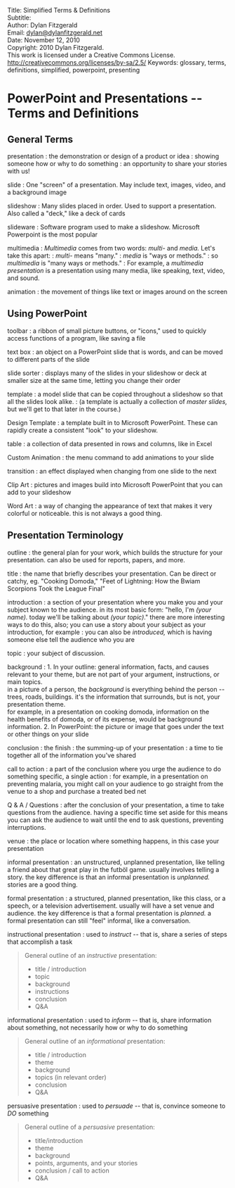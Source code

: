 Title:			Simplified Terms & Definitions  
Subtitle:		  
Author:			Dylan Fitzgerald  
Email:			dylan@dylanfitzgerald.net  
Date:			November 12, 2010  
Copyright:		2010 Dylan Fitzgerald.  
				This work is licensed under a Creative Commons License.  
				http://creativecommons.org/licenses/by-sa/2.5/
Keywords:		glossary, terms, definitions, simplified, powerpoint, presenting


# PowerPoint and Presentations -- Terms and Definitions #

## General Terms ##

presentation
: the demonstration or design of a product or idea
: showing someone how or why to do something
: an opportunity to share your stories with us!

slide
: One "screen" of a presentation. May include text, images, video, and a background image

slideshow
: Many slides placed in order.  Used to support a presentation.  Also called a "deck," like a deck of cards

slideware
: Software program used to make a slideshow.  Microsoft Powerpoint is the most popular

multimedia
: _Multimedia_ comes from two words: _multi-_ and _media._  Let's take this apart:
: _multi-_ means "many."
: _media_ is "ways or methods."
: so _multimedia_ is "many ways or methods."
: For example, a _multimedia presentation_ is a presentation using many media, like speaking, text, video, and sound.

animation
: the movement of things like text or images around on the screen

## Using PowerPoint ##

toolbar
: a ribbon of small picture buttons, or "icons," used to quickly access functions of a program, like saving a file

text box
: an object on a PowerPoint slide that is words, and can be moved to different parts of the slide

slide sorter
: displays many of the slides in your slideshow or deck at smaller size at the same time, letting you change their order

template
: a model slide that can be copied throughout a slideshow so that all the slides look alike.
: (a template is actually a collection of _master slides,_ but we'll get to that later in the course.)

Design Template
: a template built in to Microsoft PowerPoint. These can rapidly create a consistent "look" to your slideshow.

table
: a collection of data presented in rows and columns, like in Excel

Custom Animation
: the menu command to add animations to your slide

transition
: an effect displayed when changing from one slide to the next

Clip Art
: pictures and images build into Microsoft PowerPoint that you can add to your slideshow

Word Art
: a way of changing the appearance of text that makes it very colorful or noticeable. this is not always a good thing.


## Presentation Terminology ##

outline
: the general plan for your work, which builds the structure for your presentation.  can also be used for reports, papers, and more.

title
: the name that briefly describes your presentation. Can be direct or catchy, eg. "Cooking Domoda," "Feet of Lightning: How the Bwiam Scorpions Took the League Final"

introduction
: a section of your presentation where you make you and your subject known to the audience. in its most basic form: "hello, I'm _(your name)._ today we'll be talking about _(your topic)_." there are more interesting ways to do this, also; you can use a story about your subject as your introduction, for example
: you can also be _introduced,_ which is having someone else tell the audience who you are

topic
: your subject of discussion.

background
: 1. In your outline: general information, facts, and causes relevant to your
     theme, but are not part of your argument, instructions, or main topics.  
     in a picture of a person, the _background_ is everything behind the person
      -- trees, roads, buildings. it's the information that surrounds, but is
     not, your presentation theme.  
     for example, in a presentation on cooking domoda, information on the 
     health benefits of domoda, or of its expense, would be background
     information.
  2. In PowerPoint: the picture or image that goes under the text or other
     things on your slide

conclusion
: the finish
: the summing-up of your presentation
: a time to tie together all of the information you've shared

call to action
: a part of the conclusion where you urge the audience to do something specific, a single action
: for example, in a presentation on preventing malaria, you might call on your audience to go straight from the venue to a shop and purchase a treated bed net

Q & A / Questions
: after the conclusion of your presentation, a time to take questions from the audience. having a specific time set aside for this means you can ask the audience to wait until the end to ask questions, preventing interruptions.

venue
: the place or location where something happens, in this case your presentation

informal presentation
: an unstructured, unplanned presentation, like telling a friend about that great play in the futböl game. usually involves telling a story. the key difference is that an informal presentation is _unplanned._ stories are a good thing.

formal presentation
: a structured, planned presentation, like this class, or a speech, or a television advertisement. usually will have a set venue and audience.  the key difference is that a formal presentation is _planned._ a formal presentation can still "feel" informal, like a conversation.

instructional presentation
: used to _instruct_ -- that is, share a series of steps that accomplish a task

> General outline of an _instructive_ presentation:
> 
> * title / introduction
> * topic
> * background
> * instructions
> * conclusion
> * Q&A
> 

informational presentation
: used to _inform_ -- that is, share information about something, not necessarily how or why to do something

> General outline of an _informational_ presentation:
>
> * title / introduction
> * theme
> * background
> * topics (in relevant order)
> * conclusion
> * Q&A
>

persuasive presentation
: used to _persuade_ -- that is, convince someone to _DO_ something

> General outline of a _persuasive_ presentation:
> 
> * title/introduction
> * theme
> * background
> * points, arguments, and your stories
> * conclusion / call to action
> * Q&A
> 

